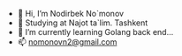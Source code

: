 - 👋 Hi, I’m Nodirbek No`monov
- 👀 Studying at Najot ta`lim. Tashkent
- 🌱 I’m currently learning Golang back end...
- 📫 nomonovn2@gmail.com

<!---
rarebek/rarebek is a ✨ special ✨ repository because its `README.md` (this file) appears on your GitHub profile.
You can click the Preview link to take a look at your changes.
--->
